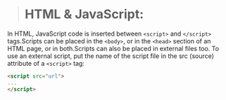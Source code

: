 > # HTML & JavaScript:

In HTML, JavaScript code is inserted between `<script>` and `</script>` tags.Scripts can be placed in the `<body>`, or in the `<head>` section of an HTML page, or in both.Scripts can also be placed in external files too. To use an external script, put the name of the script file in the src (source) attribute of a `<script>` tag:
```html
<script src="url">
...
</script>
```